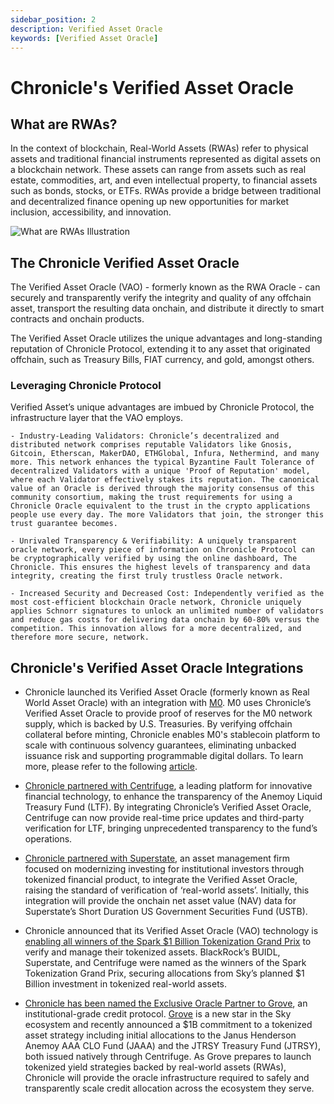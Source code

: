 ```yaml
---
sidebar_position: 2
description: Verified Asset Oracle
keywords: [Verified Asset Oracle]
---
```


# Chronicle's Verified Asset Oracle
## What are RWAs?

In the context of blockchain, Real-World Assets (RWAs) refer to physical assets and traditional financial instruments represented as digital assets on a blockchain network. These assets can range from assets such as real estate, commodities, art, and even intellectual property, to financial assets such as bonds, stocks, or ETFs. RWAs provide a bridge between traditional and decentralized finance opening up new opportunities for market inclusion, accessibility, and innovation.

<div style={{textAlign: 'center'}}>
<img
    src="  ../../img/Products/rwa.png"
    alt="What are RWAs Illustration"
/>
</div>

## The Chronicle Verified Asset Oracle 
The Verified Asset Oracle (VAO) - formerly known as the RWA Oracle - can securely and transparently verify the integrity and quality of any offchain asset, transport the resulting data onchain, and distribute it directly to smart contracts and onchain products.

The Verified Asset Oracle utilizes the unique advantages and long-standing reputation of Chronicle Protocol, extending it to any asset that originated offchain, such as Treasury Bills, FIAT currency, and gold, amongst others.

### Leveraging Chronicle Protocol

Verified Asset’s unique advantages are imbued by Chronicle Protocol, the infrastructure layer that the VAO employs.

    - Industry-Leading Validators: Chronicle’s decentralized and distributed network comprises reputable Validators like Gnosis, Gitcoin, Etherscan, MakerDAO, ETHGlobal, Infura, Nethermind, and many more. This network enhances the typical Byzantine Fault Tolerance of decentralized Validators with a unique 'Proof of Reputation' model, where each Validator effectively stakes its reputation. The canonical value of an Oracle is derived through the majority consensus of this community consortium, making the trust requirements for using a Chronicle Oracle equivalent to the trust in the crypto applications people use every day. The more Validators that join, the stronger this trust guarantee becomes.

    - Unrivaled Transparency & Verifiability: A uniquely transparent oracle network, every piece of information on Chronicle Protocol can be cryptographically verified by using the online dashboard, The Chronicle. This ensures the highest levels of transparency and data integrity, creating the first truly trustless Oracle network.

    - Increased Security and Decreased Cost: Independently verified as the most cost-efficient blockchain Oracle network, Chronicle uniquely applies Schnorr signatures to unlock an unlimited number of validators and reduce gas costs for delivering data onchain by 60-80% versus the competition. This innovation allows for a more decentralized, and therefore more secure, network.


## Chronicle's Verified Asset Oracle Integrations

- Chronicle launched its Verified Asset Oracle (formerly known as Real World Asset Oracle) with an integration with [M0](https://www.m0.org/). M0 uses Chronicle’s Verified Asset Oracle to provide proof of reserves for the M0 network supply, which is backed by U.S. Treasuries. By verifying offchain collateral before minting, Chronicle enables M0's stablecoin platform to scale with continuous solvency guarantees, eliminating unbacked issuance risk and supporting programmable digital dollars.
To learn more, please refer to the following [article](https://chroniclelabs.org/blog/m-0-and-chronicle-raising-the-standard-in-collateral-verification-with-the-rwa-oracle).

- [Chronicle partnered with Centrifuge](https://chroniclelabs.org/blog/raising-the-standard-of-real-world-assets-with-centrifuge-anemoy-and-the-rwa-oracle), a leading platform for innovative financial technology, to enhance the transparency of the Anemoy Liquid Treasury Fund (LTF). By integrating Chronicle’s Verified Asset Oracle, Centrifuge can now provide real-time price updates and third-party verification for LTF, bringing unprecedented transparency to the fund’s operations.

- [Chronicle partnered with Superstate](https://chroniclelabs.org/blog/superstate-opts-for-chronicle-verified-asset-oracle-for-ustb-fund), an asset management firm focused on modernizing investing for institutional investors through tokenized financial product, to integrate the Verified Asset Oracle, raising the standard of verification of ‘real-world assets’. Initially, this integration will provide the onchain net asset value (NAV) data for Superstate’s Short Duration US Government Securities Fund (USTB).

- Chronicle announced that its Verified Asset Oracle (VAO) technology is [enabling all winners of the Spark $1 Billion Tokenization Grand Prix](https://chroniclelabs.org/blog/chronicle-powers-grand-prix-winners-with-innovative-verified-asset-oracle-technology) to verify and manage their tokenized assets. BlackRock’s BUIDL, Superstate, and Centrifuge were named as the winners of the Spark Tokenization Grand Prix, securing allocations from Sky’s planned $1 Billion investment in tokenized real-world assets.

- [Chronicle has been named the Exclusive Oracle Partner to Grove](https://chroniclelabs.org/blog/chronicle-named-exclusive-oracle-partner-to-grove-enabling-a-new-era-of-onchain-credit), an institutional-grade credit protocol. [Grove](https://www.grove.finance/) is a new star in the Sky ecosystem and recently announced a $1B commitment to a tokenized asset strategy including initial allocations to the Janus Henderson Anemoy AAA CLO Fund (JAAA) and the JTRSY Treasury Fund (JTRSY), both issued natively through Centrifuge. As Grove prepares to launch tokenized yield strategies backed by real-world assets (RWAs), Chronicle will provide the oracle infrastructure required to safely and transparently scale credit allocation across the ecosystem they serve.